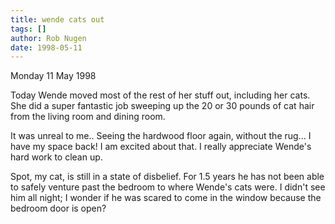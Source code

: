```yaml
---
title: wende cats out
tags: []
author: Rob Nugen
date: 1998-05-11
---
```


<title>Wende's cats moved out</title>

<p class=date>Monday 11 May 1998</p>

<p>Today Wende moved most of the rest of her stuff out, including her cats. She did a super fantastic job sweeping up the 20 or 30 pounds of cat hair from the living room and dining room.

<p>It was unreal to me..  Seeing the hardwood floor again, without the rug... I have my space back!  I am excited about that. I really appreciate Wende's hard work to clean up.

<p>Spot, my cat, is still in a state of disbelief.  For 1.5 years he has not been able to safely venture past the bedroom to where Wende's cats were. I didn't see him all night; I wonder if he was scared to come in the window because the bedroom door is open?</p>
